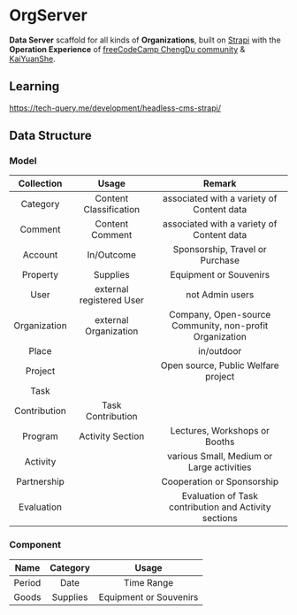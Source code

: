 # OrgServer

**Data Server** scaffold for all kinds of **Organizations**, built on [Strapi][1]
with the **Operation Experience** of [freeCodeCamp ChengDu community][2] & [KaiYuanShe][3].

## Learning

https://tech-query.me/development/headless-cms-strapi/

## Data Structure

### Model

|  Collection  |          Usage           |                         Remark                          |
| :----------: | :----------------------: | :-----------------------------------------------------: |
|   Category   |  Content Classification  |        associated with a variety of Content data        |
|   Comment    |     Content Comment      |        associated with a variety of Content data        |
|   Account    |        In/Outcome        |             Sponsorship, Travel or Purchase             |
|   Property   |         Supplies         |                 Equipment or Souvenirs                  |
|     User     | external registered User |                     not Admin users                     |
| Organization |  external Organization   | Company, Open-source Community, non-profit Organization |
|    Place     |                          |                       in/outdoor                        |
|   Project    |                          |           Open source, Public Welfare project           |
|     Task     |                          |                                                         |
| Contribution |    Task Contribution     |                                                         |
|   Program    |     Activity Section     |              Lectures, Workshops or Booths              |
|   Activity   |                          |        various Small, Medium or Large activities        |
| Partnership  |                          |               Cooperation or Sponsorship                |
|  Evaluation  |                          |  Evaluation of Task contribution and Activity sections  |

### Component

|  Name  | Category |         Usage          |
| :----: | :------: | :--------------------: |
| Period |   Date   |       Time Range       |
| Goods  | Supplies | Equipment or Souvenirs |

[1]: https://strapi.io/
[2]: https://fcc-cd.dev/
[3]: https://kaiyuanshe.cn/
